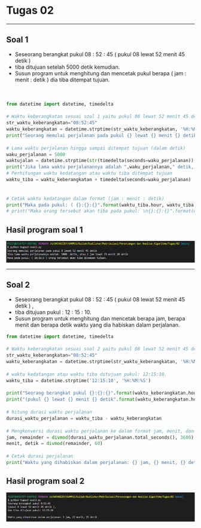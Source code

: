 # Tugas 02

---

## Soal 1

- Seseorang berangkat pukul 08 : 52 : 45 ( pukul 08 lewat 52 menit 45 detik )
- tiba ditujuan setelah 5000 detik kemudian.
- Susun program untuk menghitung dan mencetak pukul berapa ( jam : menit : detik ) dia tiba ditempat tujuan.

```python


from datetime import datetime, timedelta

# Waktu keberangkatan sesuai soal 1 yaitu pukul 08 lewat 52 menit 45 detik
str_waktu_keberangkatan="08:52:45"
waktu_keberangkatan = datetime.strptime(str_waktu_keberangkatan, '%H:%M:%S')
print("Seorang memulai perjalanan pada pukul {} lewat {} menit {} detik".format(waktu_keberangkatan.hour, waktu_keberangkatan.minute, waktu_keberangkatan.second))

# Lama waktu perjalanan hingga sampai ditempat tujuan (dalam detik)
waku_perjalanan = 5000
waktujalan = datetime.strptime(str(timedelta(seconds=waku_perjalanan)), '%H:%M:%S')
print("Jika lama waktu perjalanannya adalah ",waku_perjalanan," detik, atau {} jam lewat {} menit {} detik".format(waktujalan.hour, waktujalan.minute, waktujalan.second))
# Perhitungan waktu kedatangan atau waktu tiba ditempat tujuan
waktu_tiba = waktu_keberangkatan + timedelta(seconds=waku_perjalanan)


# Cetak waktu kedatangan dalam format (jam : menit : detik)
print("Maka pada pukul: ( {}:{}:{}".format(waktu_tiba.hour, waktu_tiba.minute, waktu_tiba.second), ") orang tersebut akan tiba ditempat tujuan.")
# print("Maka orang tersebut akan tiba pada pukul: \n{}:{}:{}".format(waktu_tiba.hour, waktu_tiba.minute, waktu_tiba.second), "Pukul {} lewat {} menit {} detik".format(waktu_tiba.hour, waktu_tiba.minute, waktu_tiba.second))

```

## Hasil program soal 1

![Image Description](<https://raw.githubusercontent.com/rainerhosch/Budiluhur/main/Matrikulasi/Perancangan%20dan%20Analisa%20Algoritma/Tugas/02/Tugas2-soal1(konsol).png>)

---

## Soal 2

- Seseorang berangkat pukul 08 : 52 : 45 ( pukul 08 lewat 52 menit 45 detik ) ,
- tiba ditujuan pukul : 12 : 15 : 10.
- Susun program untuk menghitung dan mencetak berapa jam, berapa menit dan berapa detik waktu yang dia habiskan dalam perjalanan.

```python
from datetime import datetime, timedelta

# Waktu keberangkatan sesuai soal 2 yaitu pukul 08 lewat 52 menit 45 detik
str_waktu_keberangkatan="08:52:45"
waktu_keberangkatan = datetime.strptime(str_waktu_keberangkatan, '%H:%M:%S')

# waktu kedatangan atau waktu tiba ditujuan pukul: 12:15:10.
waktu_tiba = datetime.strptime('12:15:10', '%H:%M:%S')

print("Seorang berangkat pukul {}:{}:{}".format(waktu_keberangkatan.hour, waktu_keberangkatan.minute, waktu_keberangkatan.second))
print("(pukul {} lewat {} menit {} detik".format(waktu_keberangkatan.hour, waktu_keberangkatan.minute, waktu_keberangkatan.second),"), \nDan tiba ditujuan pukul: {}:{}:{}".format(waktu_tiba.hour, waktu_tiba.minute, waktu_tiba.second),"\n")

# hitung durasi waktu perjalanan
durasi_waktu_perjalanan = waktu_tiba - waktu_keberangkatan

# Mengkonversi durasi waktu perjalanan ke dalam format jam, menit, dan detik
jam, remainder = divmod(durasi_waktu_perjalanan.total_seconds(), 3600)
menit, detik = divmod(remainder, 60)

# Cetak durasi perjalanan
print("Waktu yang dihabiskan dalam perjalanan: {} jam, {} menit, {} detik".format(int(jam), int(menit), int(detik)))
```

## Hasil program soal 2

![Image Description](<https://raw.githubusercontent.com/rainerhosch/Budiluhur/main/Matrikulasi/Perancangan%20dan%20Analisa%20Algoritma/Tugas/02/Tugas2-soal2(konsol).png>)
